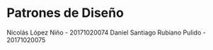 # Patrones de Diseño

Nicolás López Niño - 20171020074
Daniel Santiago Rubiano Pulido - 20171020075
